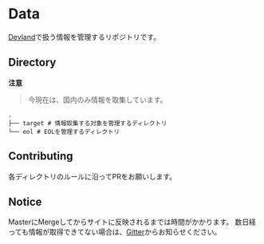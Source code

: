 # Data

[Devland](https://dev1and.com)で扱う情報を管理するリポジトリです。

## Directory


**注意**
> 今現在は、国内のみ情報を取集しています。

```
.
├── target # 情報取集する対象を管理するディレクトリ
└── eol # EOLを管理するディレクトリ
```

## Contributing

各ディレクトリのルールに沿ってPRをお願いします。

## Notice

MasterにMergeしてからサイトに反映されるまでは時間がかかります。
数日経っても情報が取得できてない場合は、[Gitter](https://gitter.im/dev1and/community)からお知らせください。
